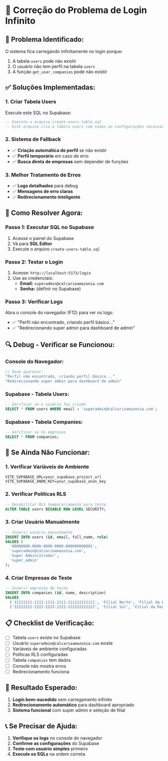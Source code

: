 # 🔧 Correção do Problema de Login Infinito

## 🚨 **Problema Identificado:**
O sistema fica carregando infinitamente no login porque:
1. A tabela `users` pode não existir
2. O usuário não tem perfil na tabela `users`
3. A função `get_user_companies` pode não existir

## ✅ **Soluções Implementadas:**

### 1. **Criar Tabela Users**
Execute este SQL no Supabase:

```sql
-- Execute o arquivo create-users-table.sql
-- Este arquivo cria a tabela users com todas as configurações necessárias
```

### 2. **Sistema de Fallback**
- ✅ **Criação automática de perfil** se não existir
- ✅ **Perfil temporário** em caso de erro
- ✅ **Busca direta de empresas** sem depender de funções

### 3. **Melhor Tratamento de Erros**
- ✅ **Logs detalhados** para debug
- ✅ **Mensagens de erro claras**
- ✅ **Redirecionamento inteligente**

## 🚀 **Como Resolver Agora:**

### **Passo 1: Executar SQL no Supabase**
1. Acesse o painel do Supabase
2. Vá para **SQL Editor**
3. Execute o arquivo `create-users-table.sql`

### **Passo 2: Testar o Login**
1. Acesse: `http://localhost:5173/login`
2. Use as credenciais:
   - **Email:** `superadmin@calcarioamazonia.com`
   - **Senha:** (definir no Supabase)

### **Passo 3: Verificar Logs**
Abra o console do navegador (F12) para ver os logs:
- ✅ "Perfil não encontrado, criando perfil básico..."
- ✅ "Redirecionando super admin para dashboard de admin"

## 🔍 **Debug - Verificar se Funcionou:**

### **Console do Navegador:**
```javascript
// Deve aparecer:
"Perfil não encontrado, criando perfil básico..."
"Redirecionando super admin para dashboard de admin"
```

### **Supabase - Tabela Users:**
```sql
-- Verificar se o usuário foi criado
SELECT * FROM users WHERE email = 'superadmin@calcarioamazonia.com';
```

### **Supabase - Tabela Companies:**
```sql
-- Verificar se há empresas
SELECT * FROM companies;
```

## 🐛 **Se Ainda Não Funcionar:**

### **1. Verificar Variáveis de Ambiente**
```env
VITE_SUPABASE_URL=your_supabase_project_url
VITE_SUPABASE_ANON_KEY=your_supabase_anon_key
```

### **2. Verificar Políticas RLS**
```sql
-- Desabilitar RLS temporariamente para teste
ALTER TABLE users DISABLE ROW LEVEL SECURITY;
```

### **3. Criar Usuário Manualmente**
```sql
-- Inserir usuário manualmente
INSERT INTO users (id, email, full_name, role)
VALUES (
  '00000000-0000-0000-0000-000000000001',
  'superadmin@calcarioamazonia.com',
  'Super Administrador',
  'super_admin'
);
```

### **4. Criar Empresas de Teste**
```sql
-- Inserir empresas de teste
INSERT INTO companies (id, name, description)
VALUES 
  ('11111111-1111-1111-1111-111111111111', 'Filial Norte', 'Filial da Região Norte'),
  ('22222222-2222-2222-2222-222222222222', 'Filial Sul', 'Filial da Região Sul');
```

## 📋 **Checklist de Verificação:**

- [ ] Tabela `users` existe no Supabase
- [ ] Usuário `superadmin@calcarioamazonia.com` existe
- [ ] Variáveis de ambiente configuradas
- [ ] Políticas RLS configuradas
- [ ] Tabela `companies` tem dados
- [ ] Console não mostra erros
- [ ] Redirecionamento funciona

## 🎯 **Resultado Esperado:**

1. **Login bem-sucedido** sem carregamento infinito
2. **Redirecionamento automático** para dashboard apropriado
3. **Sistema funcional** com super admin e seleção de filial

## 📞 **Se Precisar de Ajuda:**

1. **Verifique os logs** no console do navegador
2. **Confirme as configurações** do Supabase
3. **Teste com usuário simples** primeiro
4. **Execute os SQLs** na ordem correta






















